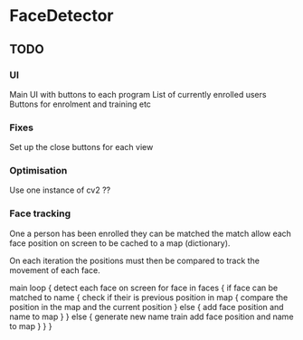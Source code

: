 # FaceDetector

## TODO

### UI

Main UI with buttons to each program
List of currently enrolled users
Buttons for enrolment and training etc


### Fixes

Set up the close buttons for each view


### Optimisation

Use one instance of cv2 ?? 

### Face tracking

One a person has been enrolled they can be matched
the match allow each face position on screen to be cached 
to a map (dictionary).

On each iteration the positions must then be compared to track
the movement of each face.

main loop {
    detect each face on screen
    for face in faces {
        if face can be matched to name {
            check if their is previous position in map {
                compare the position in the map and the current position
            } else {
                add face position and name to map
            }
        } else {
            generate new name 
            train
            add face position and name to map
        }
    }
}

